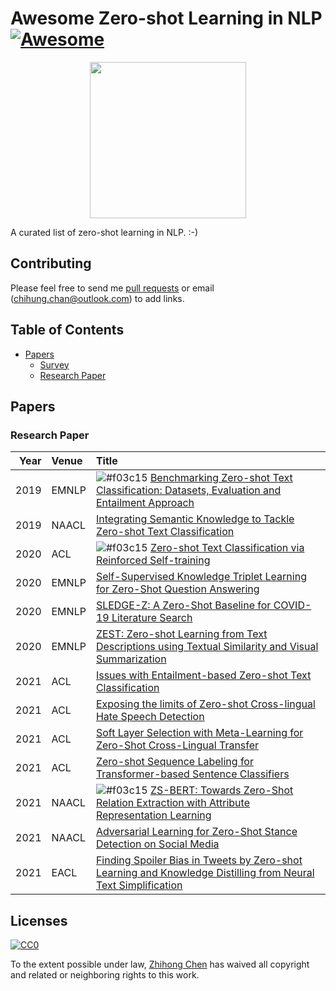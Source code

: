 # Awesome Zero-shot Learning in NLP[![Awesome](https://awesome.re/badge.svg)](https://awesome.re)

<p align="center">
  <img width="250" src="https://camo.githubusercontent.com/1131548cf666e1150ebd2a52f44776d539f06324/68747470733a2f2f63646e2e7261776769742e636f6d2f73696e647265736f726875732f617765736f6d652f6d61737465722f6d656469612f6c6f676f2e737667" "Awesome!">
</p>

A curated list of zero-shot learning in NLP. :-)

## Contributing
Please feel free to send me [pull requests](https://github.com/zhjohnchan/awesome-zero-shot-learning-in-nlp/pulls) or email (chihung.chan@outlook.com) to add links.

## Table of Contents
- [Papers](#papers)
  - [Survey](#survey)
  - [Research Paper](#research-paper)

## Papers
### Research Paper
|   Year | Venue    | Title                                                                                                                                                                                       |
|-------:|:---------|:--------------------------------------------------------------------------------------------------------------------------------------------------------------------------------------------|
|   2019 | EMNLP    | ![#f03c15](https://via.placeholder.com/15/f03c15/000000?text=+) [Benchmarking Zero-shot Text Classification: Datasets, Evaluation and Entailment Approach](https://aclanthology.org/D19-1404.pdf)                                                                              |
|   2019 | NAACL    | [Integrating Semantic Knowledge to Tackle Zero-shot Text Classification](https://aclanthology.org/N19-1108.pdf)                                                                                 
|   2020 | ACL      | ![#f03c15](https://via.placeholder.com/15/f03c15/000000?text=+) [Zero-shot Text Classification via Reinforced Self-training](https://aclanthology.org/2020.acl-main.272.pdf)                                                                                |
|   2020 | EMNLP    | [Self-Supervised Knowledge Triplet Learning for Zero-Shot Question Answering](https://aclanthology.org/2020.emnlp-main.11.pdf)                                                              |
|   2020 | EMNLP    | [SLEDGE-Z: A Zero-Shot Baseline for COVID-19 Literature Search](https://aclanthology.org/2020.emnlp-main.341.pdf)                                                                           |
|   2020 | EMNLP    | [ZEST: Zero-shot Learning from Text Descriptions using Textual Similarity and Visual Summarization](https://aclanthology.org/2020.findings-emnlp.50.pdf)                                                                       |
|   2021 | ACL      | [Issues with Entailment-based Zero-shot Text Classification](https://aclanthology.org/2021.acl-short.99.pdf)                                                                                |
|   2021 | ACL      | [Exposing the limits of Zero-shot Cross-lingual Hate Speech Detection](https://aclanthology.org/2021.acl-short.114.pdf)                                                                     |
|   2021 | ACL      | [Soft Layer Selection with Meta-Learning for Zero-Shot Cross-Lingual Transfer](https://aclanthology.org/2021.metanlp-1.2.pdf)                                                                                 
|   2021 | ACL      | [Zero-shot Sequence Labeling for Transformer-based Sentence Classifiers](https://aclanthology.org/2021.repl4nlp-1.20.pdf)                                                                   |
|   2021 | NAACL    | ![#f03c15](https://via.placeholder.com/15/f03c15/000000?text=+) [ZS-BERT: Towards Zero-Shot Relation Extraction with Attribute Representation Learning](https://aclanthology.org/2021.naacl-main.272.pdf)                                                   |
|   2021 | NAACL    | [Adversarial Learning for Zero-Shot Stance Detection on Social Media](https://aclanthology.org/2021.naacl-main.379.pdf)                                                                                 |   2021 | EACL     | [Ask2Transformers: Zero-Shot Domain labelling with Pretrained Language Models](https://aclanthology.org/2021.gwc-1.6.pdf)                                                                   |
|   2021 | EACL     | [Finding Spoiler Bias in Tweets by Zero-shot Learning and Knowledge Distilling from Neural Text Simplification](https://aclanthology.org/2021.ltedi-1.7.pdf)                                |
## Licenses

[![CC0](http://i.creativecommons.org/p/zero/1.0/88x31.png)](http://creativecommons.org/publicdomain/zero/1.0/)

To the extent possible under law, [Zhihong Chen](https://github.com/zhjohnchan) has waived all copyright and related or neighboring rights to this work.
